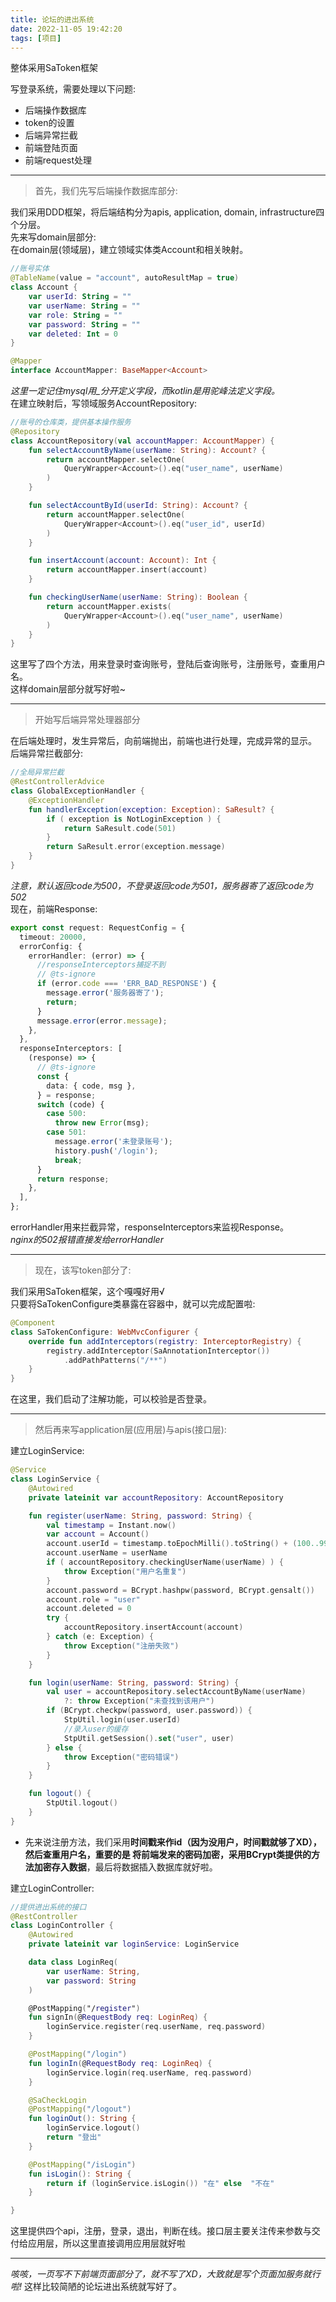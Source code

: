 ```yaml
---
title: 论坛的进出系统
date: 2022-11-05 19:42:20
tags: [项目]
---
```

整体采用SaToken框架
<!-- more -->

写登录系统，需要处理以下问题:
+ 后端操作数据库
+ token的设置
+ 后端异常拦截
+ 前端登陆页面
+ 前端request处理

---
> 首先，我们先写后端操作数据库部分:

我们采用DDD框架，将后端结构分为apis, application, domain, infrastructure四个分层。<br>
先来写domain层部分: <br>
在domain层(领域层)，建立领域实体类Account和相关映射。
````kotlin
//账号实体
@TableName(value = "account", autoResultMap = true)
class Account {
    var userId: String = ""
    var userName: String = ""
    var role: String = ""
    var password: String = ""
    var deleted: Int = 0
}

@Mapper
interface AccountMapper: BaseMapper<Account>
````
*这里一定记住mysql用_分开定义字段，而kotlin是用驼峰法定义字段。*<br>
在建立映射后，写领域服务AccountRepository:
````kotlin
//账号的仓库类，提供基本操作服务
@Repository
class AccountRepository(val accountMapper: AccountMapper) {
    fun selectAccountByName(userName: String): Account? {
        return accountMapper.selectOne(
            QueryWrapper<Account>().eq("user_name", userName)
        )
    }

    fun selectAccountById(userId: String): Account? {
        return accountMapper.selectOne(
            QueryWrapper<Account>().eq("user_id", userId)
        )
    }

    fun insertAccount(account: Account): Int {
        return accountMapper.insert(account)
    }

    fun checkingUserName(userName: String): Boolean {
        return accountMapper.exists(
            QueryWrapper<Account>().eq("user_name", userName)
        )
    }
}
````
这里写了四个方法，用来登录时查询账号，登陆后查询账号，注册账号，查重用户名。<br>
这样domain层部分就写好啦~

---
> 开始写后端异常处理器部分

在后端处理时，发生异常后，向前端抛出，前端也进行处理，完成异常的显示。<br>
后端异常拦截部分:
````kotlin
//全局异常拦截
@RestControllerAdvice
class GlobalExceptionHandler {
    @ExceptionHandler
    fun handlerException(exception: Exception): SaResult? {
        if ( exception is NotLoginException ) {
            return SaResult.code(501)
        }
        return SaResult.error(exception.message)
    }
}
````
*注意，默认返回code为500，不登录返回code为501，服务器寄了返回code为502*<br>
现在，前端Response:
````ts
export const request: RequestConfig = {
  timeout: 20000,
  errorConfig: {
    errorHandler: (error) => {
      //responseInterceptors捕捉不到
      // @ts-ignore
      if (error.code === 'ERR_BAD_RESPONSE') {
        message.error('服务器寄了');
        return;
      }
      message.error(error.message);
    },
  },
  responseInterceptors: [
    (response) => {
      // @ts-ignore
      const {
        data: { code, msg },
      } = response;
      switch (code) {
        case 500:
          throw new Error(msg);
        case 501:
          message.error('未登录账号');
          history.push('/login');
          break;
      }
      return response;
    },
  ],
};
````
errorHandler用来拦截异常，responseInterceptors来监视Response。<br>
*nginx的502报错直接发给errorHandler*

---
> 现在，该写token部分了:

我们采用SaToken框架，这个嘎嘎好用√<br>
只要将SaTokenConfigure类暴露在容器中，就可以完成配置啦:
````kotlin
@Component
class SaTokenConfigure: WebMvcConfigurer {
    override fun addInterceptors(registry: InterceptorRegistry) {
        registry.addInterceptor(SaAnnotationInterceptor())
            .addPathPatterns("/**")
    }
}
````
在这里，我们启动了注解功能，可以校验是否登录。<br>

---
> 然后再来写application层(应用层)与apis(接口层):

建立LoginService:
````kotlin
@Service
class LoginService {
    @Autowired
    private lateinit var accountRepository: AccountRepository

    fun register(userName: String, password: String) {
        val timestamp = Instant.now()
        var account = Account()
        account.userId = timestamp.toEpochMilli().toString() + (100..999).random().toString()
        account.userName = userName
        if ( accountRepository.checkingUserName(userName) ) {
            throw Exception("用户名重复")
        }
        account.password = BCrypt.hashpw(password, BCrypt.gensalt())
        account.role = "user"
        account.deleted = 0
        try {
            accountRepository.insertAccount(account)
        } catch (e: Exception) {
            throw Exception("注册失败")
        }
    }

    fun login(userName: String, password: String) {
        val user = accountRepository.selectAccountByName(userName)
            ?: throw Exception("未查找到该用户")
        if (BCrypt.checkpw(password, user.password)) {
            StpUtil.login(user.userId)
            //录入user的缓存
            StpUtil.getSession().set("user", user)
        } else {
            throw Exception("密码错误")
        }
    }

    fun logout() {
        StpUtil.logout()
    }
}
````
+ 先来说注册方法，我们采用**时间戳来作id（因为没用户，时间戳就够了XD），然后查重用户名，重要的是
将前端发来的密码加密，采用BCrypt类提供的方法加密存入数据**，最后将数据插入数据库就好啦。<br>

建立LoginController:
````kotlin
//提供进出系统的接口
@RestController
class LoginController {
    @Autowired
    private lateinit var loginService: LoginService

    data class LoginReq(
        var userName: String,
        var password: String
    )

    @PostMapping("/register")
    fun signIn(@RequestBody req: LoginReq) {
        loginService.register(req.userName, req.password)
    }

    @PostMapping("/login")
    fun loginIn(@RequestBody req: LoginReq) {
        loginService.login(req.userName, req.password)
    }

    @SaCheckLogin
    @PostMapping("/logout")
    fun loginOut(): String {
        loginService.logout()
        return "登出"
    }

    @PostMapping("/isLogin")
    fun isLogin(): String {
        return if (loginService.isLogin()) "在" else  "不在"
    }

}
````
这里提供四个api，注册，登录，退出，判断在线。接口层主要关注传来参数与交付给应用层，所以这里直接调用应用层就好啦<br>

---
*咳咳，一页写不下前端页面部分了，就不写了XD，大致就是写个页面加服务就行啦!*
这样比较简陋的论坛进出系统就写好了。
